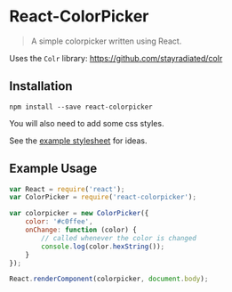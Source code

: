 # React-ColorPicker

> A simple colorpicker written using React.

Uses the `Colr` library: https://github.com/stayradiated/colr

## Installation

```
npm install --save react-colorpicker
```

You will also need to add some css styles.

See the [example stylesheet](example/colorpicker.scss) for ideas.

## Example Usage

```javascript
var React = require('react');
var ColorPicker = require('react-colorpicker');

var colorpicker = new ColorPicker({
    color: '#c0ffee',
    onChange: function (color) {
        // called whenever the color is changed
        console.log(color.hexString());
    }
});

React.renderComponent(colorpicker, document.body);
```

